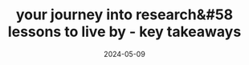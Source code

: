 ---
layout: post
title: your journey into research&#58 lessons to live by - key takeaways
date: 2024-05-09
description: key takeaways from the inaugural session of the 'Cohere for AI&#58 Roads to Research' series; a discussion led by Sara Hooker on lessons to live by in your journey into research
tags: ["machine learning", "research", "Cohere for AI"]
# categories: sample-posts
thumbnail: assets/img/blog_preview/2024-05-09-C4AI-Roads-To-Research.jpeg
featured: false
redirect: https://www.linkedin.com/pulse/your-journey-research-lessons-live-key-takeaways-cohere-for-ai-mnh5c/
---